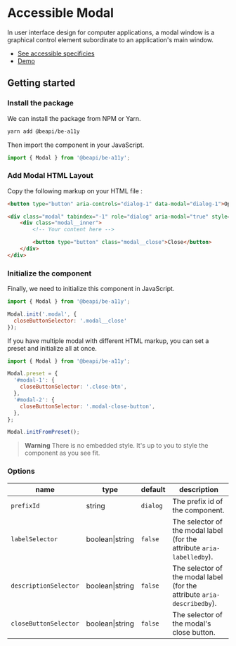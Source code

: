 # Accessible Modal

In user interface design for computer applications, a modal window is a graphical control element subordinate to an application's main window.

* [See accessible specificies](https://www.w3.org/TR/wai-aria-practices-1.1/examples/dialog-modal/dialog.html)
* [Demo](https://codepen.io/beapi/full/mdwOVBm)

## Getting started

### Install the package

We can install the package from NPM or Yarn.
```bash
yarn add @beapi/be-a11y
```

Then import the component in your JavaScript.
```js
import { Modal } from '@beapi/be-a11y';
```

### Add Modal HTML Layout
Copy the following markup on your HTML file :

```html
<button type="button" aria-controls="dialog-1" data-modal="dialog-1">Open modal dialog</button>

<div class="modal" tabindex="-1" role="dialog" aria-modal="true" style="display: none;">
    <div class="modal__inner">
        <!-- Your content here -->

        <button type="button" class="modal__close">Close</button>
    </div>
</div>
```

### Initialize the component
Finally, we need to initialize this component in JavaScript.

```js
import { Modal } from '@beapi/be-a11y';

Modal.init('.modal', {
  closeButtonSelector: '.modal__close'
});
```

If you have multiple modal with different HTML markup, you can set a preset and initialize all at once.

```js
import { Modal } from '@beapi/be-a11y';

Modal.preset = {
  '#modal-1': {
    closeButtonSelector: '.close-btn',
  },
  '#modal-2': {
    closeButtonSelector: '.modal-close-button',
  },
};

Modal.initFromPreset();
```

> **Warning**
> There is no embedded style. It's up to you to style the component as you see fit.

### Options

| name                  | type            | default  | description                                                             |
|-----------------------|-----------------|----------|-------------------------------------------------------------------------|
| `prefixId`            | string          | `dialog` | The prefix id of the component.                                         |
| `labelSelector`       | boolean\|string | `false`  | The selector of the modal label (for the attribute `aria-labelledby`).  |
| `descriptionSelector` | boolean\|string | `false`  | The selector of the modal label (for the attribute `aria-describedby`). |
| `closeButtonSelector` | boolean\|string | `false`  | The selector of the modal's close button.                               |
